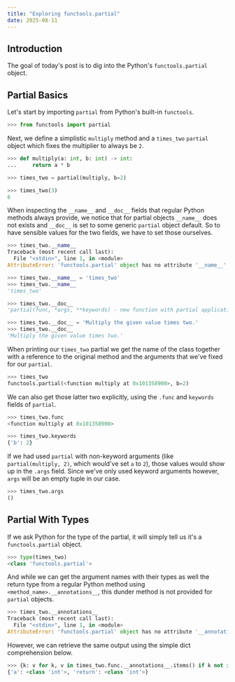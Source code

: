 ```yaml
---
title: "Exploring functools.partial"
date: 2025-08-11
---
```


## Introduction

The goal of today's post is to dig into the Python's `functools.partial` object.

## Partial Basics

Let's start by importing `partial` from Python's built-in `functools`.

```python
>>> from functools import partial
```

Next, we define a simplistic `multiply` method and a `times_two` `partial` object which fixes the multiplier to always be `2`.

```python
>>> def multiply(a: int, b: int) -> int:
...     return a * b

>>> times_two = partial(multiply, b=2)

>>> times_two(3)
6
```

When inspecting the `__name__` and `__doc__` fields that regular Python methods always provide, we notice that for partial objects `__name__` does not exists and `__doc__` is set to some generic `partial` object default.
So to have sensible values for the two fields, we have to set those ourselves.

```python
>>> times_two.__name__
Traceback (most recent call last):
  File "<stdin>", line 1, in <module>
AttributeError: 'functools.partial' object has no attribute '__name__'. Did you mean: '__ne__'?

>>> times_two.__name__ = 'times_two'
>>> times_two.__name__
'times_two'

>>> times_two.__doc__
'partial(func, *args, **keywords) - new function with partial application\n    of the given arguments and keywords.\n'

>>> times_two.__doc__ = 'Multiply the given value times two.'
>>> times_two.__doc__
'Multiply the given value times two.'
```

When printing our `times_two` partial we get the name of the class together with a reference to the original method and the arguments that we've fixed for our `partial`.

```python
>>> times_two
functools.partial(<function multiply at 0x101358900>, b=2)
```

 We can also get those latter two explicitly, using the `.func` and `keywords` fields of `partial`.

```python
>>> times_two.func
<function multiply at 0x101358900>

>>> times_two.keywords
{'b': 2}
```

If we had used `partial` with non-keyword arguments (like `partial(multiply, 2)`, which would've set `a` to `2`), those values would show up in the `.args` field.
Since we've only used keyword arguments however, `args` will be an empty tuple in our case.

```python
>>> times_two.args
()
```

## Partial With Types

If we ask Python for the type of the partial, it will simply tell us it's a `functools.partial` object.

```python
>>> type(times_two)
<class 'functools.partial'>
```

And while we can get the argument names with their types as well the return type from a regular Python method using `<method_name>.__annotations__`, this dunder method is not provided for `partial` objects.

```python
>>> times_two.__annotations__
Traceback (most recent call last):
  File "<stdin>", line 1, in <module>
AttributeError: 'functools.partial' object has no attribute '__annotations__'
```

However, we can retrieve the same output using the simple dict comprehension below.

```python
>>> {k: v for k, v in times_two.func.__annotations__.items() if k not in times_two.keywords}
{'a': <class 'int'>, 'return': <class 'int'>}
```
